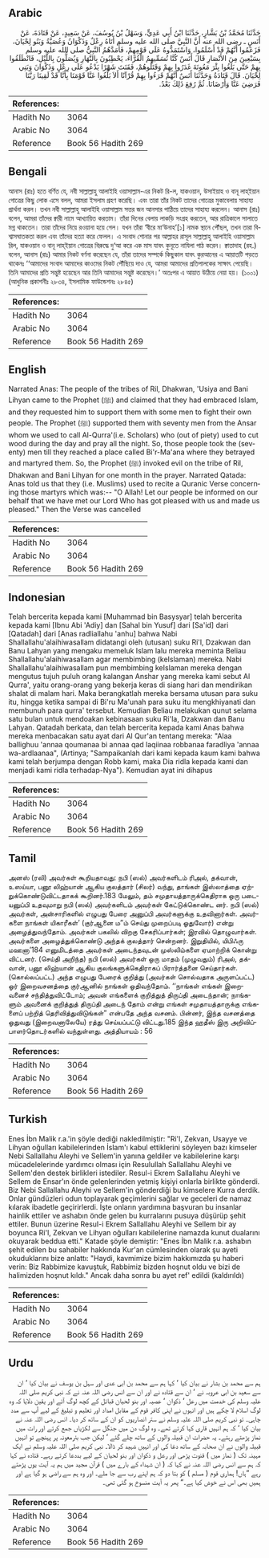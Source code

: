 ## Arabic


<div dir="rtl" lang="ar" style={{fontSize:'larger',backgroundColor:'#f8f9fa',padding:20}}>
حَدَّثَنَا مُحَمَّدُ بْنُ بَشَّارٍ، حَدَّثَنَا ابْنُ أَبِي عَدِيٍّ، وَسَهْلُ بْنُ يُوسُفَ، عَنْ سَعِيدٍ، عَنْ قَتَادَةَ، عَنْ أَنَسٍ ـ رضى الله عنه أَنَّ النَّبِيَّ صلى الله عليه وسلم أَتَاهُ رِعْلٌ وَذَكْوَانُ وَعُصَيَّةُ وَبَنُو لِحْيَانَ، فَزَعَمُوا أَنَّهُمْ قَدْ أَسْلَمُوا، وَاسْتَمَدُّوهُ عَلَى قَوْمِهِمْ، فَأَمَدَّهُمُ النَّبِيُّ صلى الله عليه وسلم بِسَبْعِينَ مِنَ الأَنْصَارِ قَالَ أَنَسٌ كُنَّا نُسَمِّيهِمُ الْقُرَّاءَ، يَحْطِبُونَ بِالنَّهَارِ وَيُصَلُّونَ بِاللَّيْلِ، فَانْطَلَقُوا بِهِمْ حَتَّى بَلَغُوا بِئْرَ مَعُونَةَ غَدَرُوا بِهِمْ وَقَتَلُوهُمْ، فَقَنَتَ شَهْرًا يَدْعُو عَلَى رِعْلٍ وَذَكْوَانَ وَبَنِي لِحْيَانَ‏.‏ قَالَ قَتَادَةُ وَحَدَّثَنَا أَنَسٌ أَنَّهُمْ قَرَءُوا بِهِمْ قُرْآنًا أَلاَ بَلِّغُوا عَنَّا قَوْمَنَا بِأَنَّا قَدْ لَقِينَا رَبَّنَا فَرَضِيَ عَنَّا وَأَرْضَانَا‏.‏ ثُمَّ رُفِعَ ذَلِكَ بَعْدُ‏.‏
</div>
<div style={{backgroundColor:'#f8f9fa',padding:20, marginBottom: 10}}><table> <thead> <tr> <th>References:</th> <th></th> </tr> </thead> <tbody><tr><td>Hadith No</td><td>3064</td></tr><tr><td>Arabic No</td><td>3064</td></tr><tr><td>Reference</td><td>Book 56 Hadith 269</td></tr></tbody></table></div>

## Bengali


<div dir="ltr" lang="bn" style={{fontSize:'larger',backgroundColor:'#f8f9fa',padding:20}}>
আনাস (রাঃ) হতে বর্ণিত যে, নবী সাল্লাল্লাহু আলাইহি ওয়াসাল্লাম-এর নিকট রি-ল, যাকওয়ান, উসাইয়াহ ও বানূ লাহ্ইয়ান গোত্রের কিছু লোক এসে বলল, আমরা ইসলাম গ্রহণ করেছি। এবং তারা তাঁর নিকট তাদের গোত্রের মুকাবেলায় সাহায্য প্রার্থনা করল। তখন নবী সাল্লাল্লাহু আলাইহি ওয়াসাল্লাম সত্তর জন আনসার পাঠিয়ে তাদের সাহায্য করলেন। আনাস (রাঃ) বলেন, আমরা তাঁদের ক্বারী নামে আখ্যায়িত করতাম। তাঁরা দিনের বেলায় লাকড়ি সংগ্রহ করতেন, আর রাত্রিকালে সালাতে মগ্ন থাকতেন। তারা তাঁদের নিয়ে রওয়ানা হয়ে গেল। যখন তাঁরা ‘বীরে মা‘উনাহ’[১] নামক স্থানে পৌঁছল, তখন তারা বিশ্বাসঘাতকতা করল এবং তাঁদের হত্যা করে ফেলল। এ সংবাদ শোনার পর আল্লাহর রাসূল সাল্লাল্লাহু আলাইহি ওয়াসাল্লাম রিল, যাকওয়ান ও বানূ লাহ্ইয়ান গোত্রের বিরুদ্ধে দু‘আ করে এক মাস যাবৎ কুনূতে নাযিলা পাঠ করেন। ক্বাতাদাহ (রহ.) বলেন, আনাস (রাঃ) আমার নিকট বর্ণনা করেছেন যে, তাঁরা তাদের সম্পর্কে কিছুকাল যাবৎ কুরআনের এ আয়াতটি পড়তে থাকেনঃ ‘‘আমাদের সংবাদ আমাদের কাওমের নিকট পৌঁছিয়ে দাও যে, আমরা আমাদের প্রতিপালকের সাক্ষাৎ পেয়েছি। তিনি আমাদের প্রতি সন্তুষ্ট হয়েছেন আর তিনি আমাদের সন্তুষ্ট করেছেন।’ অতঃপর এ আয়াত উঠিয়ে নেয়া হয়। (১০০১) (আধুনিক প্রকাশনীঃ ২৮৩৪, ইসলামিক ফাউন্ডেশনঃ ২৮৪৫)
</div>
<div style={{backgroundColor:'#f8f9fa',padding:20, marginBottom: 10}}><table> <thead> <tr> <th>References:</th> <th></th> </tr> </thead> <tbody><tr><td>Hadith No</td><td>3064</td></tr><tr><td>Arabic No</td><td>3064</td></tr><tr><td>Reference</td><td>Book 56 Hadith 269</td></tr></tbody></table></div>

## English


<div dir="ltr" lang="en" style={{fontSize:'larger',backgroundColor:'#f8f9fa',padding:20}}>
Narrated Anas: The people of the tribes of Ril, Dhakwan, 'Usiya and Bani Lihyan came to the Prophet (ﷺ) and claimed that they had embraced Islam, and they requested him to support them with some men to fight their own people. The Prophet (ﷺ) supported them with seventy men from the Ansar whom we used to call Al-Qurra'(i.e. Scholars) who (out of piety) used to cut wood during the day and pray all the night. So, those people took the (seventy) men till they reached a place called Bi'r-Ma'ana where they betrayed and martyred them. So, the Prophet (ﷺ) invoked evil on the tribe of Ril, Dhakwan and Bani Lihyan for one month in the prayer. Narrated Qatada: Anas told us that they (i.e. Muslims) used to recite a Quranic Verse concerning those martyrs which was:-- "O Allah! Let our people be informed on our behalf that we have met our Lord Who has got pleased with us and made us pleased." Then the Verse was cancelled
</div>
<div style={{backgroundColor:'#f8f9fa',padding:20, marginBottom: 10}}><table> <thead> <tr> <th>References:</th> <th></th> </tr> </thead> <tbody><tr><td>Hadith No</td><td>3064</td></tr><tr><td>Arabic No</td><td>3064</td></tr><tr><td>Reference</td><td>Book 56 Hadith 269</td></tr></tbody></table></div>

## Indonesian


<div dir="ltr" lang="id" style={{fontSize:'larger',backgroundColor:'#f8f9fa',padding:20}}>
Telah bercerita kepada kami [Muhammad bin Basysyar] telah bercerita kepada kami [Ibnu Abi 'Adiy] dan [Sahal bin Yusuf] dari [Sa'id] dari [Qatadah] dari [Anas radliallahu 'anhu] bahwa Nabi Shallallahu'alaihiwasallam didatangi oleh (utusan) suku Ri'l, Dzakwan dan Banu Lahyan yang mengaku memeluk Islam lalu mereka meminta Beliau Shallallahu'alaihiwasallam agar membimbing (keIslaman) mereka. Nabi Shallallahu'alaihiwasallam pun membimbing keIslaman mereka dengan mengutus tujuh puluh orang kalangan Anshar yang mereka kami sebut Al Qurra', yaitu orang-orang yang bekerja keras di siang hari dan mendirikan shalat di malam hari. Maka berangkatlah mereka bersama utusan para suku itu, hingga ketika sampai di Bi'ru Ma'unah para suku itu mengkhiyanati dan membunuh para qurra' tersebut. Kemudian Beliau melakukan qunut selama satu bulan untuk mendoakan kebinasaan suku Ri'la, Dzakwan dan Banu Lahyan. Qatadah berkata, dan telah bercerita kepada kami Anas bahwa mereka menbacakan satu ayat dari Al Qur'an tentang mereka: "Alaa ballighuu 'annaa qoumanaa bi annaa qad laqiinaa robbanaa faradliya 'annaa wa-ardlaanaa", (Artinya; "Sampaikanlah dari kami kepada kaum kami bahwa kami telah berjumpa dengan Robb kami, maka Dia ridla kepada kami dan menjadi kami ridla terhadap-Nya"). Kemudian ayat ini dihapus
</div>
<div style={{backgroundColor:'#f8f9fa',padding:20, marginBottom: 10}}><table> <thead> <tr> <th>References:</th> <th></th> </tr> </thead> <tbody><tr><td>Hadith No</td><td>3064</td></tr><tr><td>Arabic No</td><td>3064</td></tr><tr><td>Reference</td><td>Book 56 Hadith 269</td></tr></tbody></table></div>

## Tamil


<div dir="ltr" lang="ta" style={{fontSize:'larger',backgroundColor:'#f8f9fa',padding:20}}>
அனஸ் (ரலி) அவர்கள் கூறியதாவது: நபி (ஸல்) அவர்களிடம் ரிஅல், தக்வான், உஸய்யா, பனூ லிஹ்யான் ஆகிய குலத்தார் (சிலர்) வந்து, தாங்கள் இஸ்லாத்தை ஏற்றுக்கொண்டுவிட்டதாகக் கூறினர்.183 மேலும், தம் சமுதாயத்தாருக்கெதிராக ஒரு படையனுப்பி உதவுமாறு நபி (ஸல்) அவர்களிடம் அவர்கள் கேட்டுக்கொண்ட னர். நபி (ஸல்) அவர்கள், அன்சாரிகளில் எழுபது பேரை அனுப்பி அவர்களுக்கு உதவினார்கள். அவர்களை நாங்கள் யிகாரீகள்’ (குர்ஆனை ம”ம் செய்து முறைப்படி ஓதுவோர்) என்று அழைத்துவந்தோம். அவர்கள் பகலில் விறகு சேகரிப்பார்கள்; இரவில் தொழுவார்கள். அவர்களை அழைத்துக்கொண்டு அந்தக் குலத்தார் சென்றனர். இறுதியில், யிபிஃரு மஊனா’184 எனுமிடத்தை அவர்கள் அடைந்தவுடன் முஸ்லிம்களை ஏமாற்றிக் கொன்று விட்டனர். (செய்தி அறிந்த) நபி (ஸல்) அவர்கள் ஒரு மாதம் (முழுவதும்) ரிஅல், தக்வான், பனூ லிஹ்யான் ஆகிய குலங்களுக்கெதிராகப் பிரார்த்தனை செய்தார்கள். (கொல்லப்பட்ட) அந்த எழுபது பேரைக் குறித்து (அவர்கள் சொல்வதாக அருளப்பட்ட) ஓர் இறைவசனத்தை குர்ஆனில் நாங்கள் ஓதிவந்தோம். ‘‘நாங்கள் எங்கள் இறைவனைச் சந்தித்துவிட்டோம்; அவன் எங்களைக் குறித்துத் திருப்தி அடைந்தான்; நாங்களும் அவனைக் குறித்துத் திருப்தி அடைந் தோம் என்று எங்கள் சமுதாயத்தாருக்கு எங்களைப் பற்றித் தெரிவித்துவிடுங்கள்” என்பதே அந்த வசனம். பின்னர், இந்த வசனத்தை ஓதுவது (இறைவனாலேயே) ரத்து செய்யப்பட்டு விட்டது.185 இந்த ஹதீஸ் இரு அறிவிப்பாளர்தொடர்களில் வந்துள்ளது. அத்தியாயம் : 56
</div>
<div style={{backgroundColor:'#f8f9fa',padding:20, marginBottom: 10}}><table> <thead> <tr> <th>References:</th> <th></th> </tr> </thead> <tbody><tr><td>Hadith No</td><td>3064</td></tr><tr><td>Arabic No</td><td>3064</td></tr><tr><td>Reference</td><td>Book 56 Hadith 269</td></tr></tbody></table></div>

## Turkish


<div dir="ltr" lang="tr" style={{fontSize:'larger',backgroundColor:'#f8f9fa',padding:20}}>
Enes İbn Malik r.a.'in şöyle dediği nakledilmiştir: "Ri'l, Zekvan, Usayye ve Lihyan oğulları kabilelerinden İslam'ı kabul ettiklerini söyleyen bazı kimseler Nebi Sallallahu Aleyhi ve Sellem'in yanına geldiler ve kabilelerine karşı mücadelelerinde yardımcı olması için Resulullah Sallallahu Aleyhi ve Sellem'den destek birlikleri istediler. Resul-i Ekrem Sallallahu Aleyhi ve Sellem de Ensar'ın önde gelenlerinden yetmiş kişiyi onlarla birlikte gönderdi. Biz Nebi Sallallahu Aleyhi ve Sellem'in gönderdiği bu kimselere Kurra derdik. Onlar gündüzleri odun toplayarak geçimlerini sağlar ve geceleri de namaz kılarak ibadetle geçirirlerdi. İşte onların yardımına başvuran bu insanlar hainlik ettiler ve ashabın önde gelen bu kurralarını pusuya düşürüp şehit ettiler. Bunun üzerine ResuI-i Ekrem Sallallahu Aleyhi ve Sellem bir ay boyunca Ri'l, Zekvan ve Lihyan oğulları kabilelerine namazda kunut dualarını okuyarak beddua etti." Katade şöyle demiştir: "Enes İbn Malik r.a. ashabın şehit edilen bu sahabiler hakkında Kur'an cümlesinden olarak şu ayeti okuduklarını bize anlattı: "Haydi, kavmimize bizim hakkımızda şu haberi verin: Biz Rabbimize kavuştuk, Rabbimiz bizden hoşnut oldu ve bizi de halimizden hoşnut kıldı." Ancak daha sonra bu ayet ref' edildi (kaldırıldı)
</div>
<div style={{backgroundColor:'#f8f9fa',padding:20, marginBottom: 10}}><table> <thead> <tr> <th>References:</th> <th></th> </tr> </thead> <tbody><tr><td>Hadith No</td><td>3064</td></tr><tr><td>Arabic No</td><td>3064</td></tr><tr><td>Reference</td><td>Book 56 Hadith 269</td></tr></tbody></table></div>

## Urdu


<div dir="rtl" lang="ur" style={{fontSize:'larger',backgroundColor:'#f8f9fa',padding:20}}>
ہم سے محمد بن بشار نے بیان کیا ‘ کہا ہم سے محمد بن ابی عدی اور سہل بن یوسف نے بیان کیا ‘ ان سے سعید بن ابی عروبہ نے ‘ ان سے قتادہ نے اور ان سے انس رضی اللہ عنہ نے کہ نبی کریم صلی اللہ علیہ وسلم کی خدمت میں رعل ‘ ذکوان ‘ عصیہ اور بنو لحیان قبائل کے کچھ لوگ آئے اور یقین دلایا کہ وہ لوگ اسلام لا چکے ہیں اور انہوں نے اپنی کافر قوم کے مقابل امداد اور تعلیم و تبلیغ کے لیے آپ سے مدد چاہی۔ تو نبی کریم صلی اللہ علیہ وسلم نے ستر انصاریوں کو ان کے ساتھ کر دیا۔ انس رضی اللہ عنہ نے بیان کیا ‘ کہ ہم انہیں قاری کہا کرتے تھے۔ وہ لوگ دن میں جنگل سے لکڑیاں جمع کرتے اور رات میں نماز پڑھتے رہتے۔ یہ حضرات ان قبیلہ والوں کے ساتھ چلے گئے ‘ لیکن جب بئرمعونہ پر پہنچے تو انہیں قبیلہ والوں نے ان صحابہ کے ساتھ دغا کی اور انہیں شہید کر ڈالا۔ نبی کریم صلی اللہ علیہ وسلم نے ایک مہینہ تک ( نماز میں ) قنوت پڑھی اور رعل و ذکوان اور بنو لحیان کے لیے بددعا کرتے رہے۔ قتادہ نے کہا کہ ہم سے انس رضی اللہ عنہ نے کہا کہ ( ان شہداء کے بارے میں ) قرآن مجید میں ہم یہ آیت یوں پڑھتے رہے ”ہاں! ہماری قوم ( مسلم ) کو بتا دو کہ ہم اپنے رب سے جا ملے۔ اور وہ ہم سے راضی ہو گیا ہے اور ہمیں بھی اس نے خوش کیا ہے۔“ پھر یہ آیت منسوخ ہو گئی تھی۔
</div>
<div style={{backgroundColor:'#f8f9fa',padding:20, marginBottom: 10}}><table> <thead> <tr> <th>References:</th> <th></th> </tr> </thead> <tbody><tr><td>Hadith No</td><td>3064</td></tr><tr><td>Arabic No</td><td>3064</td></tr><tr><td>Reference</td><td>Book 56 Hadith 269</td></tr></tbody></table></div>